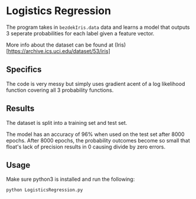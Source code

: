 # Logistics Regression
The program takes in `bezdekIris.data` data and learns a model that outputs 3 seperate probabilities for each label given a feature vector.

More info about the dataset can be found at (Iris)[https://archive.ics.uci.edu/dataset/53/iris]

## Specifics
The code is very messy but simply uses gradient acent of a log likelihood function covering all 3 probability functions.

## Results
The dataset is split into a training set and test set.

The model has an accuracy of 96% when used on the test set after 8000 epochs. After 8000 epochs, the probability outcomes become so small that float's lack of precision results in 0 causing divide by zero errors. 

## Usage
Make sure python3 is installed and run the following:
```
python LogisticsRegression.py
```